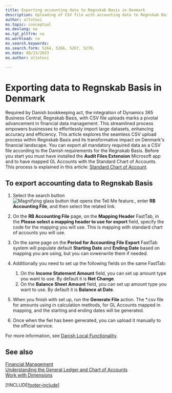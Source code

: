 ```yaml
---
title: Exporting accounting data to Regnskab Basis in Denmark
description: Uploading of CSV file with accounting data to Regnskab Basis in Denmark.
author: altotovi
ms.topic: conceptual
ms.devlang: na
ms.tgt_pltfrm: na
ms.workload: na
ms.search.keywords:
ms.search.form: 5264, 5266, 5267, 5270, 
ms.date: 08/23/2023
ms.author: altotovi

---
```


# Exporting data to Regnskab Basis in Denmark  

Required by Danish bookkeeping act, the integration of Dynamics 365 Business Central, Regnskab Basis, with CSV file uploads marks a pivotal advancement in financial data management. This streamlined process empowers businesses to effortlessly import large datasets, enhancing accuracy and efficiency. This article explores the seamless CSV upload process within Regnskab Basis and its transformative impact on Denmark's financial landscape. You can export all mandatory required data as a CSV file according to the Danish requirements for the Regnskab Basis. Before you start you must have installed the **Audit Files Extension** Microsoft app and to have mapped GL Accounts with the Standard Chart of Accounts. This process is explained in this article: [Standard Chart of Account](how-to-set-up-standard-coa.md).   

## To export accounting data to Regnskab Basis 

1. Select the search button ![Magnifying glass button that opens the Tell Me feature.](media/ui-search/search_small.png "Tell me what you want to do"), enter **RB Accounting File**, and then select the related link.
2. On the **RB Accounting File** page, on the **Mapping Header** FastTab, in the **Please select a mapping header to use for export** field, specify the code for the mapping you will use. This is mapping with standard chart of accounts you will use.
3. On the same page on the **Period for Accounting File Export** FastTab system will populate default **Starting Date** and **Ending Date** based on mapping you are using, but you can ovwerwrite them if needed.
4. Additionally you need to set up the following fields on the same FastTab: 

    1. On the **Income Statement Amount** field, you can set up amount type you want to use. By default it is **Net Change**.  
    2. On the **Balance Sheet Amount** field, you can set up amount type you want to use. By default it is **Balance at Date**.
  
5. When you finish with set up, run the **Generate File** action. The *.csv file for amounts using in calculation methods, for GL Accounts mapped in mapping, and the starting and ending dates will be generated.
6. Once when the fiel has been generated, you can upload it manually to the official service.   


For more information, see [Danish Local Functionality](denmark-local-functionality.md).

## See also
[Financial Management](finance.md)  
[Understanding the General Ledger and Chart of Accounts](finance-general-ledger.md)  
[Work with Dimensions](finance-dimensions.md)  


[!INCLUDE[footer-include](../../includes/footer-banner.md)]
